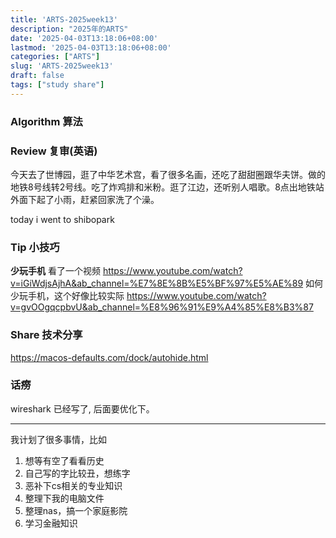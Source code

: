 ```yaml
---
title: 'ARTS-2025week13'
description: "2025年的ARTS"
date: '2025-04-03T13:18:06+08:00'
lastmod: '2025-04-03T13:18:06+08:00'
categories: ["ARTS"]
slug: 'ARTS-2025week13'
draft: false
tags: ["study share"]
---
```



### Algorithm 算法



### Review 复审(英语)

今天去了世博园，逛了中华艺术宫，看了很多名画，还吃了甜甜圈跟华夫饼。做的地铁8号线转2号线。吃了炸鸡排和米粉。逛了江边，还听别人唱歌。8点出地铁站外面下起了小雨，赶紧回家洗了个澡。

today i went to shibopark





### Tip 小技巧

**少玩手机**
看了一个视频 https://www.youtube.com/watch?v=iGiWdjsAjhA&ab_channel=%E7%8E%8B%E5%BF%97%E5%AE%89
如何少玩手机，这个好像比较实际 https://www.youtube.com/watch?v=gvOOgqcpbvU&ab_channel=%E8%96%91%E9%A4%85%E8%B3%87



### Share 技术分享

https://macos-defaults.com/dock/autohide.html

### 话痨


wireshark 已经写了, 后面要优化下。

---

我计划了很多事情，比如
1. 想等有空了看看历史
2. 自己写的字比较丑，想练字
3. 恶补下cs相关的专业知识
4. 整理下我的电脑文件
5. 整理nas，搞一个家庭影院
6. 学习金融知识
